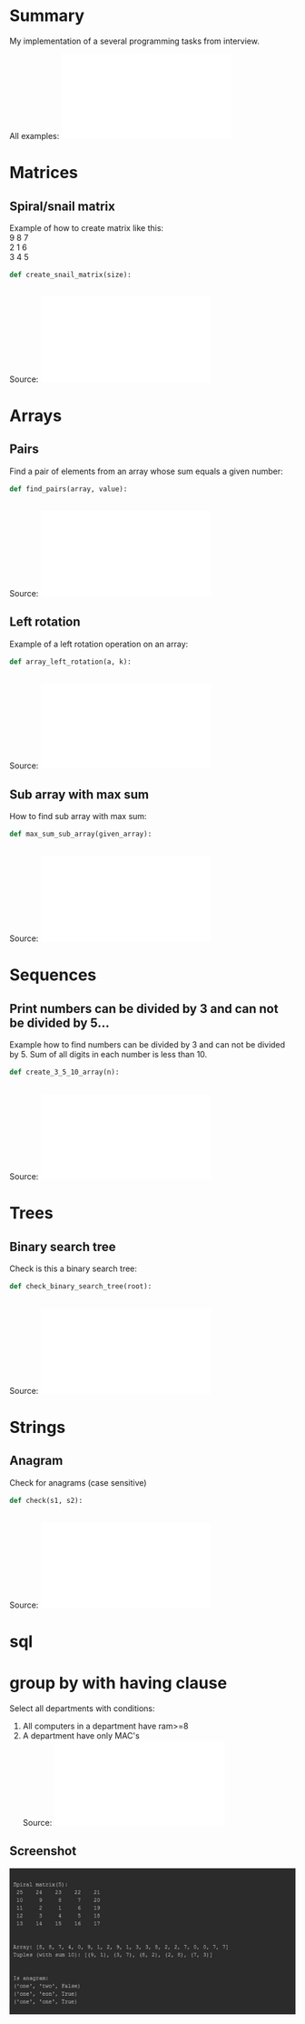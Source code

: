 # Summary
My implementation of a several programming tasks from interview.

All examples: ![main.py](main.py)

# Matrices
## Spiral/snail matrix
Example of how to create matrix like this: <br>
9 8 7 <br>
2 1 6 <br>
3 4 5 
```python
def create_snail_matrix(size):
```
<br>Source: ![matrix_tasks.py](task/matrix_tasks.py)

# Arrays
## Pairs
Find a pair of elements from an array whose sum equals a given number:
```python
def find_pairs(array, value):
```
<br>Source: ![array_tasks.py](task/array_tasks.py)

## Left rotation
Example of a left rotation operation on an array: 
```python
def array_left_rotation(a, k):
```
<br>Source: ![array_tasks.py](task/array_tasks.py)

## Sub array with max sum
How to find sub array with max sum: 
```python
def max_sum_sub_array(given_array):
```
<br>Source: ![array_tasks.py](task/array_tasks.py)

# Sequences
## Print numbers can be divided by 3 and can not be divided by 5...
Example how to find numbers can be divided by 3 and can not be divided by 5.
Sum of all digits in each number is less than 10.
```python
def create_3_5_10_array(n):
```
<br>Source: ![sequence_tasks.py](task/sequence_tasks.py)


# Trees
## Binary search tree
Check is this a binary search tree:
```python
def check_binary_search_tree(root):
```
<br>Source: ![tree_tasks.py](task/tree_tasks.py)

# Strings
## Anagram
Check for anagrams (case sensitive)
```python
def check(s1, s2):
```
<br>Source: ![string_tasks.py](task/string_tasks.py)

# sql
# group by with having clause
Select all departments with conditions:
1. All computers in a department have ram>=8
2. A department have only  MAC's
<br>Source: ![select.sql](database/task/select.sql)

## Screenshot
![screenshot](screenshot.jpg)